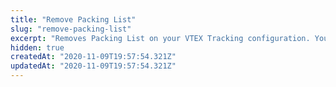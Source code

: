 ```yaml
---
title: "Remove Packing List"
slug: "remove-packing-list"
excerpt: "Removes Packing List on your VTEX Tracking configuration. Your request body must contain the invoice and serie fields."
hidden: true
createdAt: "2020-11-09T19:57:54.321Z"
updatedAt: "2020-11-09T19:57:54.321Z"
---
```

